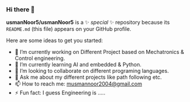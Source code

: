 ### Hi there 👋

**usmanNoor5/usmanNoor5** is a ✨ _special_ ✨ repository because its `README.md` (this file) appears on your GitHub profile.

Here are some ideas to get you started:

- 🔭 I’m currently working on Different Project based on Mechatronics & Control engineering.
- 🌱 I’m currently learning AI and embedded & Python.
- 👯 I’m looking to collaborate on different programing languages.
- 💬 Ask me about my different projects like path following etc.
- 📫 How to reach me: musmannoor2004@gmail.com
- ⚡ Fun fact: I guess Engineering is .....

